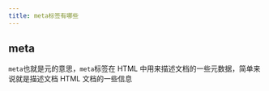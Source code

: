 ```yaml
---
title: meta标签有哪些
---
```


## meta

`meta`也就是元的意思，`meta`标签在 HTML 中用来描述文档的一些元数据，简单来说就是描述文档 HTML 文档的一些信息
